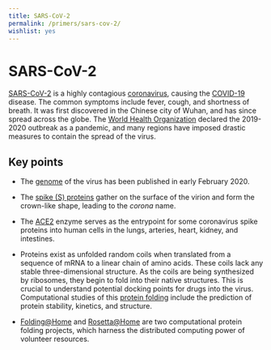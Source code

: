 ```yaml
---
title: SARS-CoV-2
permalink: /primers/sars-cov-2/
wishlist: yes
---
```


# SARS-CoV-2

[SARS-CoV-2](https://en.wikipedia.org/wiki/Severe_acute_respiratory_syndrome_coronavirus_2) is a highly contagious [coronavirus](https://en.wikipedia.org/wiki/Coronavirus), causing the [COVID-19](https://en.wikipedia.org/wiki/Coronavirus_disease_2019) disease. The common symptoms include fever, cough, and shortness of breath. It was first discovered in the Chinese city of Wuhan, and has since spread across the globe. The [World Health Organization](https://who.int) declared the 2019-2020 outbreak as a pandemic, and many regions have imposed drastic measures to contain the spread of the virus.

## Key points

  * The [genome](https://www.nature.com/articles/s41586-020-2008-3) of the virus has been published in early February 2020.

  * The [spike (S) proteins](https://www.sinobiological.com/research/virus/hcov-spike-protein-overview) gather on the surface of the virion and form the crown-like shape, leading to the *corona* name.

  * The [ACE2](https://en.wikipedia.org/wiki/Angiotensin-converting_enzyme_2) enzyme serves as the entrypoint for some coronavirus spike proteins into human cells in the lungs, arteries, heart, kidney, and intestines.

  * Proteins exist as unfolded random coils when translated from a sequence of mRNA to a linear chain of amino acids. These coils lack any stable three-dimensional structure. As the coils are being synthesized by ribosomes, they begin to fold into their native structures. This is crucial to understand potential docking points for drugs into the virus. Computational studies of this [protein folding](https://en.wikipedia.org/wiki/Protein_folding) include the prediction of protein stability, kinetics, and structure.

  * [Folding@Home](https://en.wikipedia.org/wiki/Folding@home) and [Rosetta@Home](https://en.wikipedia.org/wiki/Rosetta@home) are two computational protein folding projects, which harness the distributed computing power of volunteer resources.
